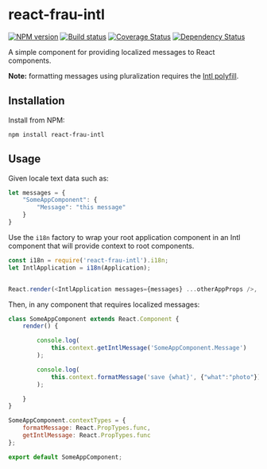 # react-frau-intl

[![NPM version][npm-image]][npm-url]
[![Build status][ci-image]][ci-url]
[![Coverage Status][coverage-image]][coverage-url]
[![Dependency Status][dependencies-image]][dependencies-url]

A simple component for providing localized messages to React components.

**Note:** formatting messages using pluralization requires the [Intl polyfill](https://www.npmjs.com/package/intl).

## Installation

Install from NPM:
```shell
npm install react-frau-intl
```

## Usage

Given locale text data such as:
```javascript
let messages = {
	"SomeAppComponent": {
		"Message": "this message"
	}
}
```

Use the `i18n` factory to wrap your root application component in an Intl component that will provide context to root components. 

```javascript
const i18n = require('react-frau-intl').i18n;
let IntlApplication = i18n(Application);


React.render(<IntlApplication messages={messages} ...otherAppProps />, container);
```

Then, in any component that requires localized messages:

```javascript
class SomeAppComponent extends React.Component {
	render() {

		console.log(
			this.context.getIntlMessage('SomeAppComponent.Message')
		);

		console.log(
			this.context.formatMessage('save {what}', {"what":"photo"})
		);

	}
}

SomeAppComponent.contextTypes = {
	formatMessage: React.PropTypes.func,
	getIntlMessage: React.PropTypes.func
};

export default SomeAppComponent;
```

[npm-url]: https://www.npmjs.org/package/react-frau-intl
[npm-image]: https://img.shields.io/npm/v/react-frau-intl.svg
[ci-url]: https://travis-ci.org/Brightspace/react-frau-intl
[ci-image]: https://img.shields.io/travis-ci/Brightspace/react-frau-intl.svg
[coverage-url]: https://coveralls.io/r/Brightspace/react-frau-intl?branch=master
[coverage-image]: https://img.shields.io/coveralls/Brightspace/react-frau-intl.svg
[dependencies-url]: https://david-dm.org/brightspace/react-frau-intl
[dependencies-image]: https://img.shields.io/david/Brightspace/react-frau-intl.svg



